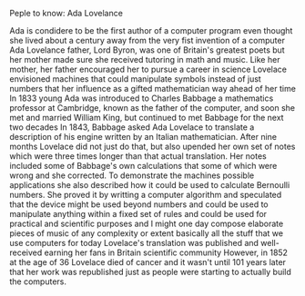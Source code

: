 Peple to know: Ada Lovelance

Ada is condidere to be the first author of a computer program even thought she lived about a century away from the very fist
invention of a computer
Ada Lovelance father, Lord Byron, was one of Britain's greatest poets but her mother made sure she received tutoring in math 
and music. Like her mother, her father encouraged her to pursue a career in science 
Lovelace envisioned machines that could manipulate symbols instead of just numbers that her influence as a gifted mathematician
way ahead of her time
In 1833 young Ada was introduced to Charles Babbage a mathematics professor at Cambridge, known as the father of the 
computer, and soon she met and married William King, but continued to met Babbage for the next two decades
In 1843, Babbage asked Ada Lovelace to translate a description of his engine written by an Italian mathematician.
After nine months Lovelace did not just do that, but also upended her own set of notes which were three times longer than 
that actual translation. Her notes included some of Babbage's own calculations that some of which were wrong and she corrected.
To demonstrate the machines possible applications she also described how it could be used to calculate Bernoulli numbers. 
She proved it by writting a computer algorithm and speculated that the 
device might be used beyond numbers and could be used to manipulate anything within a fixed set of rules and could be 
used for practical and scientific purposes and I might one day compose elaborate pieces of music of any complexity or 
extent basically all the stuff that we use computers for today 
Lovelace's translation was published and well-received earning her fans in Britain scientific community 
However, in 1852 at the age of 36 Lovelace died of cancer and it wasn't until 101 years later that her work was republished
just as people were starting to actually build the computers.
